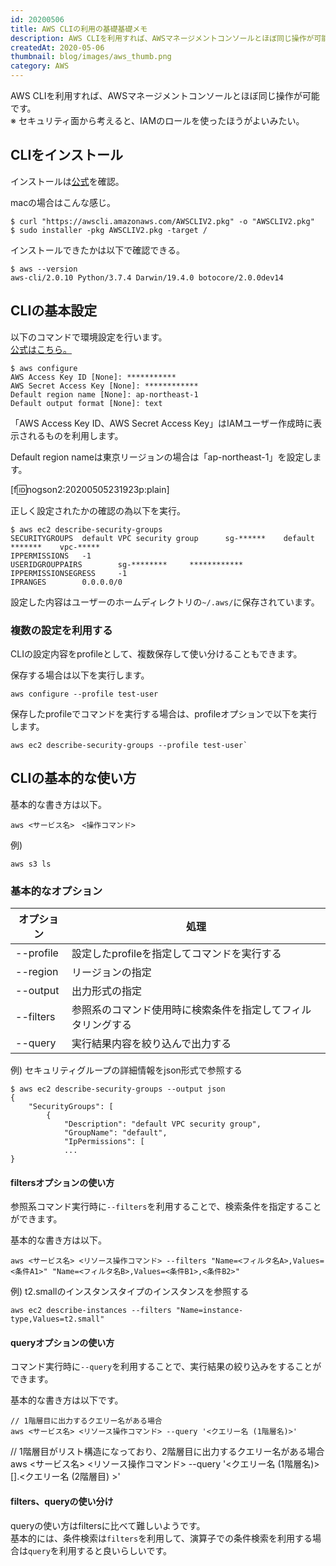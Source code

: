```yaml
---
id: 20200506
title: AWS CLIの利用の基礎基礎メモ
description: AWS CLIを利用すれば、AWSマネージメントコンソールとほぼ同じ操作が可能です。
createdAt: 2020-05-06
thumbnail: blog/images/aws_thumb.png
category: AWS
---
```

AWS CLIを利用すれば、AWSマネージメントコンソールとほぼ同じ操作が可能です。  
※ セキュリティ面から考えると、IAMのロールを使ったほうがよいみたい。

## CLIをインストール

インストールは[公式](https://docs.aws.amazon.com/ja_jp/cli/latest/userguide/install-cliv2.html)を確認。


macの場合はこんな感じ。

```
$ curl "https://awscli.amazonaws.com/AWSCLIV2.pkg" -o "AWSCLIV2.pkg"
$ sudo installer -pkg AWSCLIV2.pkg -target /
```

インストールできたかは以下で確認できる。
```
$ aws --version
aws-cli/2.0.10 Python/3.7.4 Darwin/19.4.0 botocore/2.0.0dev14
```

## CLIの基本設定

以下のコマンドで環境設定を行います。  
[公式はこちら。](https://docs.aws.amazon.com/ja_jp/cli/latest/)

```
$ aws configure
AWS Access Key ID [None]: ***********
AWS Secret Access Key [None]: ************
Default region name [None]: ap-northeast-1
Default output format [None]: text
```

「AWS Access Key ID、AWS Secret Access Key」はIAMユーザー作成時に表示されるものを利用します。

Default region nameは東京リージョンの場合は「ap-northeast-1」を設定します。

[f:id:nogson2:20200505231923p:plain]

正しく設定されたかの確認の為以下を実行。
```
$ aws ec2 describe-security-groups
SECURITYGROUPS  default VPC security group      sg-******    default *******    vpc-*****
IPPERMISSIONS   -1
USERIDGROUPPAIRS        sg-********     ************
IPPERMISSIONSEGRESS     -1
IPRANGES        0.0.0.0/0
```

設定した内容はユーザーのホームディレクトリの`~/.aws/`に保存されています。

### 複数の設定を利用する

CLIの設定内容をprofileとして、複数保存して使い分けることもできます。

保存する場合は以下を実行します。
```
aws configure --profile test-user
```

保存したprofileでコマンドを実行する場合は、profileオプションで以下を実行します。

```
aws ec2 describe-security-groups --profile test-user`
```

## CLIの基本的な使い方

基本的な書き方は以下。
```
aws <サービス名>　<操作コマンド>
```

例)
```
aws s3 ls
```

### 基本的なオプション

|オプション|処理|
|---|---|
|--profile|設定したprofileを指定してコマンドを実行する|
|--region|リージョンの指定|
|--output|出力形式の指定|
|--filters|参照系のコマンド使用時に検索条件を指定してフィルタリングする|
|--query|実行結果内容を絞り込んで出力する|

例) セキュリティグループの詳細情報をjson形式で参照する
```
$ aws ec2 describe-security-groups --output json
{
    "SecurityGroups": [
        {
            "Description": "default VPC security group",
            "GroupName": "default",
            "IpPermissions": [
            ...
}
```

#### filtersオプションの使い方
参照系コマンド実行時に`--filters`を利用することで、検索条件を指定することができます。

基本的な書き方は以下。
```
aws <サービス名> <リソース操作コマンド> --filters "Name=<フィルタ名A>,Values=<条件A1>" "Name=<フィルタ名B>,Values=<条件B1>,<条件B2>"
```

例) t2.smallのインスタンスタイプのインスタンスを参照する
```
aws ec2 describe-instances --filters "Name=instance-type,Values=t2.small"
```

#### queryオプションの使い方
コマンド実行時に`--query`を利用することで、実行結果の絞り込みをすることができます。

基本的な書き方は以下です。
```
// 1階層目に出力するクエリー名がある場合
aws <サービス名> <リソース操作コマンド> --query '<クエリー名 (1階層名)>'
```

// 1階層目がリスト構造になっており、2階層目に出力するクエリー名がある場合
aws <サービス名> <リソース操作コマンド> --query '<クエリー名 (1階層名)>[].<クエリー名 (2階層目) >'

#### filters、queryの使い分け
queryの使い方はfiltersに比べて難しいようです。  
基本的には、条件検索は`filters`を利用して、演算子での条件検索を利用する場合は`query`を利用すると良いらしいです。
